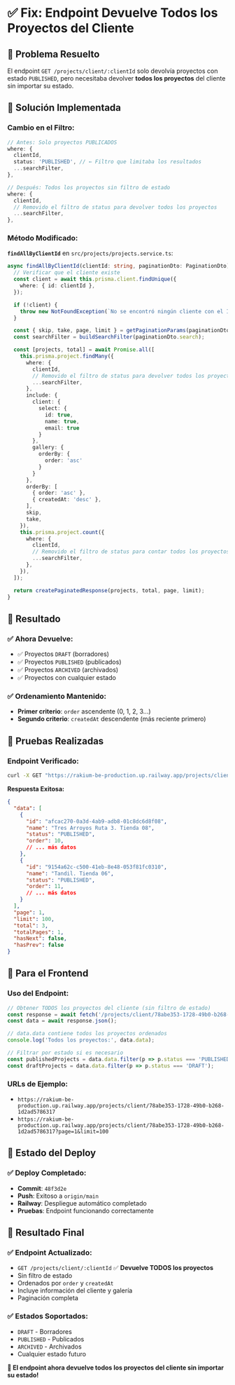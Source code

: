 # ✅ Fix: Endpoint Devuelve Todos los Proyectos del Cliente

## 🎯 **Problema Resuelto**

El endpoint `GET /projects/client/:clientId` solo devolvía proyectos con estado `PUBLISHED`, pero necesitaba devolver **todos los proyectos** del cliente sin importar su estado.

## 🔧 **Solución Implementada**

### **Cambio en el Filtro:**

```typescript
// Antes: Solo proyectos PUBLICADOS
where: { 
  clientId,
  status: 'PUBLISHED', // ← Filtro que limitaba los resultados
  ...searchFilter,
},

// Después: Todos los proyectos sin filtro de estado
where: { 
  clientId,
  // Removido el filtro de status para devolver todos los proyectos
  ...searchFilter,
},
```

### **Método Modificado:**

**`findAllByClientId`** en `src/projects/projects.service.ts`:

```typescript
async findAllByClientId(clientId: string, paginationDto: PaginationDto): Promise<PaginatedResponseDto<any>> {
  // Verificar que el cliente existe
  const client = await this.prisma.client.findUnique({
    where: { id: clientId },
  });

  if (!client) {
    throw new NotFoundException(`No se encontró ningún cliente con el ID: ${clientId}`);
  }

  const { skip, take, page, limit } = getPaginationParams(paginationDto);
  const searchFilter = buildSearchFilter(paginationDto.search);

  const [projects, total] = await Promise.all([
    this.prisma.project.findMany({
      where: { 
        clientId,
        // Removido el filtro de status para devolver todos los proyectos
        ...searchFilter,
      },
      include: {
        client: {
          select: {
            id: true,
            name: true,
            email: true
          }
        },
        gallery: {
          orderBy: {
            order: 'asc'
          }
        }
      },
      orderBy: [
        { order: 'asc' },
        { createdAt: 'desc' },
      ],
      skip,
      take,
    }),
    this.prisma.project.count({
      where: { 
        clientId,
        // Removido el filtro de status para contar todos los proyectos
        ...searchFilter,
      },
    }),
  ]);

  return createPaginatedResponse(projects, total, page, limit);
}
```

## 🎯 **Resultado**

### **✅ Ahora Devuelve:**
- ✅ Proyectos `DRAFT` (borradores)
- ✅ Proyectos `PUBLISHED` (publicados)
- ✅ Proyectos `ARCHIVED` (archivados)
- ✅ Proyectos con cualquier estado

### **✅ Ordenamiento Mantenido:**
- **Primer criterio**: `order` ascendente (0, 1, 2, 3...)
- **Segundo criterio**: `createdAt` descendente (más reciente primero)

## 🧪 **Pruebas Realizadas**

### **Endpoint Verificado:**
```bash
curl -X GET "https://rakium-be-production.up.railway.app/projects/client/78abe353-1728-49b0-b268-1d2ad5786317?page=1&limit=100"
```

**Respuesta Exitosa:**
```json
{
  "data": [
    {
      "id": "afcac270-0a3d-4ab9-adb8-01c8dc6d8f08",
      "name": "Tres Arroyos Ruta 3. Tienda 08",
      "status": "PUBLISHED",
      "order": 10,
      // ... más datos
    },
    {
      "id": "9154a62c-c500-41eb-8e48-053f81fc0310",
      "name": "Tandil. Tienda 06",
      "status": "PUBLISHED",
      "order": 11,
      // ... más datos
    }
  ],
  "page": 1,
  "limit": 100,
  "total": 3,
  "totalPages": 1,
  "hasNext": false,
  "hasPrev": false
}
```

## 🎯 **Para el Frontend**

### **Uso del Endpoint:**
```javascript
// Obtener TODOS los proyectos del cliente (sin filtro de estado)
const response = await fetch('/projects/client/78abe353-1728-49b0-b268-1d2ad5786317?page=1&limit=100');
const data = await response.json();

// data.data contiene todos los proyectos ordenados
console.log('Todos los proyectos:', data.data);

// Filtrar por estado si es necesario
const publishedProjects = data.data.filter(p => p.status === 'PUBLISHED');
const draftProjects = data.data.filter(p => p.status === 'DRAFT');
```

### **URLs de Ejemplo:**
- `https://rakium-be-production.up.railway.app/projects/client/78abe353-1728-49b0-b268-1d2ad5786317`
- `https://rakium-be-production.up.railway.app/projects/client/78abe353-1728-49b0-b268-1d2ad5786317?page=1&limit=100`

## 🚀 **Estado del Deploy**

### **✅ Deploy Completado:**
- **Commit**: `48f3d2e`
- **Push**: Exitoso a `origin/main`
- **Railway**: Despliegue automático completado
- **Pruebas**: Endpoint funcionando correctamente

## 🎉 **Resultado Final**

### **✅ Endpoint Actualizado:**
- `GET /projects/client/:clientId` ✅ **Devuelve TODOS los proyectos**
- Sin filtro de estado
- Ordenados por `order` y `createdAt`
- Incluye información del cliente y galería
- Paginación completa

### **✅ Estados Soportados:**
- `DRAFT` - Borradores
- `PUBLISHED` - Publicados
- `ARCHIVED` - Archivados
- Cualquier estado futuro

**🎯 El endpoint ahora devuelve todos los proyectos del cliente sin importar su estado!** 